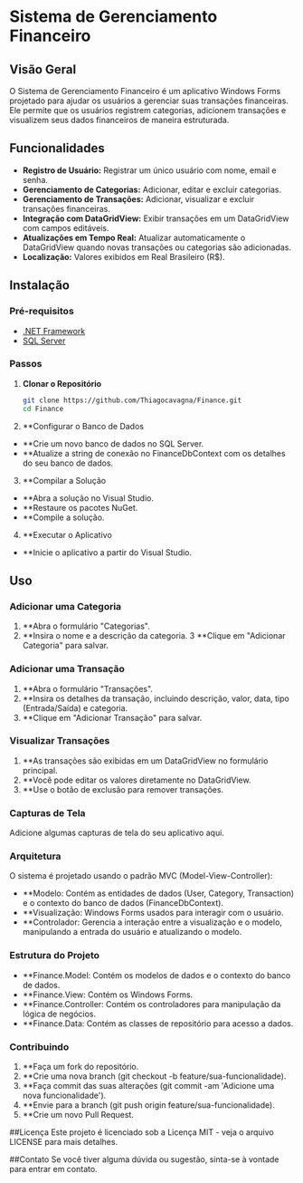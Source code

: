 # Sistema de Gerenciamento Financeiro

## Visão Geral

O Sistema de Gerenciamento Financeiro é um aplicativo Windows Forms projetado para ajudar os usuários a gerenciar suas transações financeiras. Ele permite que os usuários registrem categorias, adicionem transações e visualizem seus dados financeiros de maneira estruturada.

## Funcionalidades

- **Registro de Usuário:** Registrar um único usuário com nome, email e senha.
- **Gerenciamento de Categorias:** Adicionar, editar e excluir categorias.
- **Gerenciamento de Transações:** Adicionar, visualizar e excluir transações financeiras.
- **Integração com DataGridView:** Exibir transações em um DataGridView com campos editáveis.
- **Atualizações em Tempo Real:** Atualizar automaticamente o DataGridView quando novas transações ou categorias são adicionadas.
- **Localização:** Valores exibidos em Real Brasileiro (R$).

## Instalação

### Pré-requisitos

- [.NET Framework](https://dotnet.microsoft.com/download/dotnet-framework)
- [SQL Server](https://www.microsoft.com/pt-br/sql-server/sql-server-downloads)

### Passos

1. **Clonar o Repositório**

   ```bash
   git clone https://github.com/Thiagocavagna/Finance.git
   cd Finance

2. **Configurar o Banco de Dados

- **Crie um novo banco de dados no SQL Server.
- **Atualize a string de conexão no FinanceDbContext com os detalhes do seu banco de dados.

3. **Compilar a Solução
- **Abra a solução no Visual Studio.
- **Restaure os pacotes NuGet.
- **Compile a solução.

4. **Executar o Aplicativo
- **Inicie o aplicativo a partir do Visual Studio.
  
## Uso
### Adicionar uma Categoria
1. **Abra o formulário "Categorias".
2. **Insira o nome e a descrição da categoria.
3 **Clique em "Adicionar Categoria" para salvar.
   
### Adicionar uma Transação
1. **Abra o formulário "Transações".
2. **Insira os detalhes da transação, incluindo descrição, valor, data, tipo (Entrada/Saída) e categoria.
3. **Clique em "Adicionar Transação" para salvar.

### Visualizar Transações
1. **As transações são exibidas em um DataGridView no formulário principal.
2. **Você pode editar os valores diretamente no DataGridView.
3. **Use o botão de exclusão para remover transações.
 
### Capturas de Tela
Adicione algumas capturas de tela do seu aplicativo aqui.

### Arquitetura
O sistema é projetado usando o padrão MVC (Model-View-Controller):

- **Modelo: Contém as entidades de dados (User, Category, Transaction) e o contexto do banco de dados (FinanceDbContext).
- **Visualização: Windows Forms usados para interagir com o usuário.
- **Controlador: Gerencia a interação entre a visualização e o modelo, manipulando a entrada do usuário e atualizando o modelo.
  
### Estrutura do Projeto
- **Finance.Model: Contém os modelos de dados e o contexto do banco de dados.
- **Finance.View: Contém os Windows Forms.
- **Finance.Controller: Contém os controladores para manipulação da lógica de negócios.
- **Finance.Data: Contém as classes de repositório para acesso a dados.
  
### Contribuindo
1. **Faça um fork do repositório.
2. **Crie uma nova branch (git checkout -b feature/sua-funcionalidade).
3. **Faça commit das suas alterações (git commit -am 'Adicione uma nova funcionalidade').
4. **Envie para a branch (git push origin feature/sua-funcionalidade).
5. **Crie um novo Pull Request.
 
##Licença
Este projeto é licenciado sob a Licença MIT - veja o arquivo LICENSE para mais detalhes.

##Contato
Se você tiver alguma dúvida ou sugestão, sinta-se à vontade para entrar em contato.
